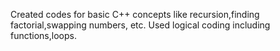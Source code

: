 Created codes for basic C++ concepts like recursion,finding factorial,swapping numbers, etc. Used logical coding including functions,loops.
